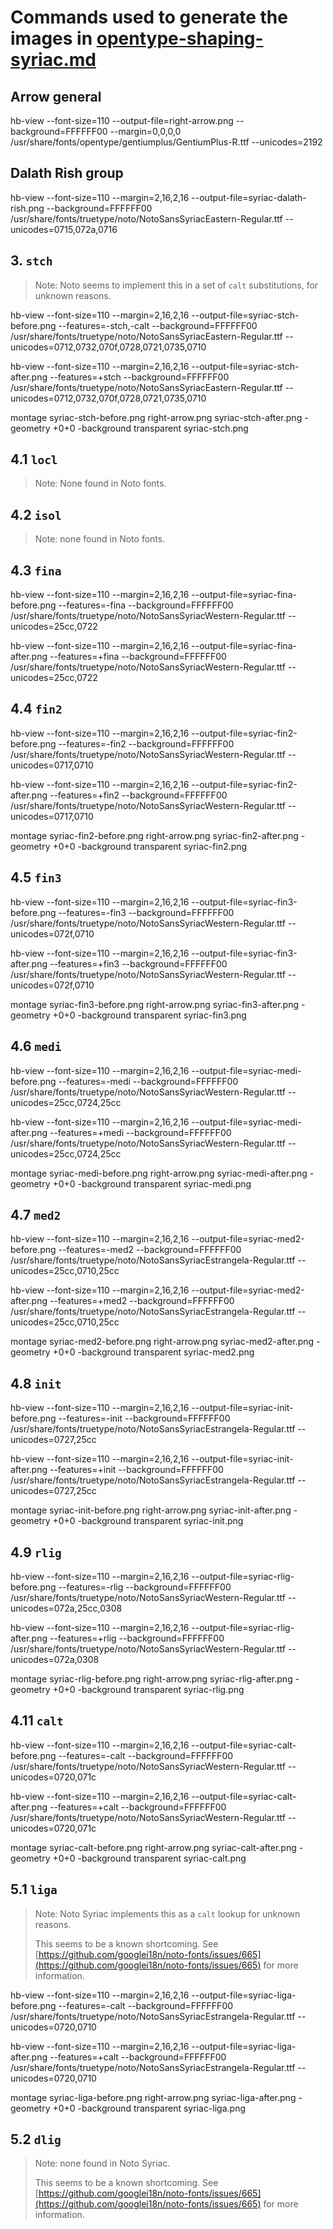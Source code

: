 # Commands used to generate the images in [opentype-shaping-syriac.md](../../opentype-shaping-syriac.md)

## Arrow general

hb-view --font-size=110 --output-file=right-arrow.png --background=FFFFFF00 --margin=0,0,0,0 /usr/share/fonts/opentype/gentiumplus/GentiumPlus-R.ttf --unicodes=2192

## Dalath Rish group ##

hb-view --font-size=110 --margin=2,16,2,16 --output-file=syriac-dalath-rish.png --background=FFFFFF00 /usr/share/fonts/truetype/noto/NotoSansSyriacEastern-Regular.ttf --unicodes=0715,072a,0716


## 3. `stch`

> Note: Noto seems to implement this in a set of `calt` substitutions,
> for unknown reasons.

hb-view --font-size=110 --margin=2,16,2,16 --output-file=syriac-stch-before.png --features=-stch,-calt --background=FFFFFF00 /usr/share/fonts/truetype/noto/NotoSansSyriacEastern-Regular.ttf --unicodes=0712,0732,070f,0728,0721,0735,0710

hb-view --font-size=110 --margin=2,16,2,16 --output-file=syriac-stch-after.png --features=+stch --background=FFFFFF00 /usr/share/fonts/truetype/noto/NotoSansSyriacEastern-Regular.ttf --unicodes=0712,0732,070f,0728,0721,0735,0710

montage syriac-stch-before.png right-arrow.png syriac-stch-after.png -geometry +0+0 -background transparent syriac-stch.png


## 4.1 `locl`

> Note: None found in Noto fonts.


## 4.2 `isol`

> Note: none found in Noto fonts.


## 4.3 `fina`

hb-view --font-size=110 --margin=2,16,2,16 --output-file=syriac-fina-before.png --features=-fina --background=FFFFFF00 /usr/share/fonts/truetype/noto/NotoSansSyriacWestern-Regular.ttf --unicodes=25cc,0722

hb-view --font-size=110 --margin=2,16,2,16 --output-file=syriac-fina-after.png --features=+fina --background=FFFFFF00 /usr/share/fonts/truetype/noto/NotoSansSyriacWestern-Regular.ttf --unicodes=25cc,0722


## 4.4 `fin2`

hb-view --font-size=110 --margin=2,16,2,16 --output-file=syriac-fin2-before.png --features=-fin2 --background=FFFFFF00 /usr/share/fonts/truetype/noto/NotoSansSyriacWestern-Regular.ttf --unicodes=0717,0710

hb-view --font-size=110 --margin=2,16,2,16 --output-file=syriac-fin2-after.png --features=+fin2 --background=FFFFFF00 /usr/share/fonts/truetype/noto/NotoSansSyriacWestern-Regular.ttf --unicodes=0717,0710

montage syriac-fin2-before.png right-arrow.png syriac-fin2-after.png -geometry +0+0 -background transparent syriac-fin2.png


## 4.5 `fin3`

hb-view --font-size=110 --margin=2,16,2,16 --output-file=syriac-fin3-before.png --features=-fin3 --background=FFFFFF00 /usr/share/fonts/truetype/noto/NotoSansSyriacWestern-Regular.ttf --unicodes=072f,0710

hb-view --font-size=110 --margin=2,16,2,16 --output-file=syriac-fin3-after.png --features=+fin3 --background=FFFFFF00 /usr/share/fonts/truetype/noto/NotoSansSyriacWestern-Regular.ttf --unicodes=072f,0710

montage syriac-fin3-before.png right-arrow.png syriac-fin3-after.png -geometry +0+0 -background transparent syriac-fin3.png


## 4.6 `medi`

hb-view --font-size=110 --margin=2,16,2,16 --output-file=syriac-medi-before.png --features=-medi --background=FFFFFF00 /usr/share/fonts/truetype/noto/NotoSansSyriacWestern-Regular.ttf --unicodes=25cc,0724,25cc

hb-view --font-size=110 --margin=2,16,2,16 --output-file=syriac-medi-after.png --features=+medi --background=FFFFFF00 /usr/share/fonts/truetype/noto/NotoSansSyriacWestern-Regular.ttf --unicodes=25cc,0724,25cc

montage syriac-medi-before.png right-arrow.png syriac-medi-after.png -geometry +0+0 -background transparent syriac-medi.png


## 4.7 `med2`

hb-view --font-size=110 --margin=2,16,2,16 --output-file=syriac-med2-before.png --features=-med2 --background=FFFFFF00 /usr/share/fonts/truetype/noto/NotoSansSyriacEstrangela-Regular.ttf --unicodes=25cc,0710,25cc

hb-view --font-size=110 --margin=2,16,2,16 --output-file=syriac-med2-after.png --features=+med2 --background=FFFFFF00 /usr/share/fonts/truetype/noto/NotoSansSyriacEstrangela-Regular.ttf --unicodes=25cc,0710,25cc

montage syriac-med2-before.png right-arrow.png syriac-med2-after.png -geometry +0+0 -background transparent syriac-med2.png


## 4.8 `init`

hb-view --font-size=110 --margin=2,16,2,16 --output-file=syriac-init-before.png --features=-init --background=FFFFFF00 /usr/share/fonts/truetype/noto/NotoSansSyriacEstrangela-Regular.ttf --unicodes=0727,25cc

hb-view --font-size=110 --margin=2,16,2,16 --output-file=syriac-init-after.png --features=+init --background=FFFFFF00 /usr/share/fonts/truetype/noto/NotoSansSyriacEstrangela-Regular.ttf --unicodes=0727,25cc

montage syriac-init-before.png right-arrow.png syriac-init-after.png -geometry +0+0 -background transparent syriac-init.png


## 4.9 `rlig`

hb-view --font-size=110 --margin=2,16,2,16 --output-file=syriac-rlig-before.png --features=-rlig --background=FFFFFF00 /usr/share/fonts/truetype/noto/NotoSansSyriacWestern-Regular.ttf --unicodes=072a,25cc,0308

hb-view --font-size=110 --margin=2,16,2,16 --output-file=syriac-rlig-after.png --features=+rlig --background=FFFFFF00 /usr/share/fonts/truetype/noto/NotoSansSyriacWestern-Regular.ttf --unicodes=072a,0308

montage syriac-rlig-before.png right-arrow.png syriac-rlig-after.png -geometry +0+0 -background transparent syriac-rlig.png


## 4.11 `calt`

hb-view --font-size=110 --margin=2,16,2,16 --output-file=syriac-calt-before.png --features=-calt --background=FFFFFF00 /usr/share/fonts/truetype/noto/NotoSansSyriacWestern-Regular.ttf --unicodes=0720,071c

hb-view --font-size=110 --margin=2,16,2,16 --output-file=syriac-calt-after.png --features=+calt --background=FFFFFF00 /usr/share/fonts/truetype/noto/NotoSansSyriacWestern-Regular.ttf --unicodes=0720,071c

montage syriac-calt-before.png right-arrow.png syriac-calt-after.png -geometry +0+0 -background transparent syriac-calt.png


## 5.1 `liga`

> Note: Noto Syriac implements this as a `calt` lookup for unknown reasons.
>
> This seems to be a known shortcoming. See
> [https://github.com/googlei18n/noto-fonts/issues/665](https://github.com/googlei18n/noto-fonts/issues/665)
> for more information.

hb-view --font-size=110 --margin=2,16,2,16 --output-file=syriac-liga-before.png --features=-calt --background=FFFFFF00 /usr/share/fonts/truetype/noto/NotoSansSyriacEstrangela-Regular.ttf --unicodes=0720,0710

hb-view --font-size=110 --margin=2,16,2,16 --output-file=syriac-liga-after.png --features=+calt --background=FFFFFF00 /usr/share/fonts/truetype/noto/NotoSansSyriacEstrangela-Regular.ttf --unicodes=0720,0710

montage syriac-liga-before.png right-arrow.png syriac-liga-after.png -geometry +0+0 -background transparent syriac-liga.png


## 5.2 `dlig`

> Note: none found in Noto Syriac.
>
> This seems to be a known shortcoming. See
> [https://github.com/googlei18n/noto-fonts/issues/665](https://github.com/googlei18n/noto-fonts/issues/665)
> for more information.



































